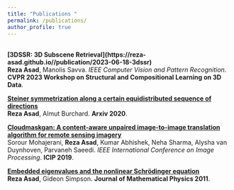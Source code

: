 ```yaml
---
title: "Publications "
permalink: /publications/
author_profile: true
---
```

<br>
<b>[3DSSR: 3D Subscene Retrieval](https://reza-asad.github.io//publication/2023-06-18-3dssr)</b> <br> 
<b>Reza Asad</b>, Manolis Savva.
<i>IEEE Computer Vision and Pattern Recognition</i>. <b>CVPR 2023 Workshop on Structural and Compositional Learning on 3D Data</b>.

<b>[Steiner symmetrization along a certain equidistributed sequence of directions](https://reza-asad.github.io//publication/2020-05-27-stiener-symmetrization)</b> <br> 
<b>Reza Asad</b>, Almut Burchard.
<b>Arxiv 2020</b>.

<b>[Cloudmaskgan: A content-aware unpaired image-to-image translation algorithm for remote sensing imagery](http://reza-asad.github.io/publication/2019-09-22-cloudmaskgan)</b> <br> 
Sorour Mohajerani, <b>Reza Asad</b>, Kumar Abhishek, Neha Sharma, Alysha van Duynhoven, Parvaneh Saeedi.
<i>IEEE International Conference on Image Processing</i>. <b>ICIP 2019</b>.

<b>[Embedded eigenvalues and the nonlinear Schrödinger equation](http://reza-asad.github.io//publication/2011-03-25-embedded-eigenvalues-schrodinger-equation)</b> <br> 
<b>Reza Asad</b>, Gideon Simpson.
<b>Journal of Mathematical Physics 2011</b>.

